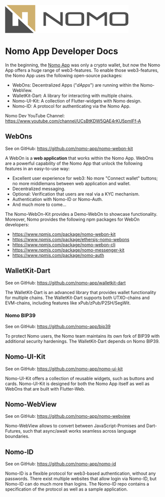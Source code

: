 <link rel="icon" href="favicon.ico" type="favicon.ico">

<img src="nomo-logo-square.jpg" width="400" height="90">

# Nomo App Developer Docs

In the beginning, the [Nomo App](https://nomo.app) was only a crypto wallet, but now the Nomo App offers a huge range of web3-features.
To enable those web3-features, the Nomo App uses the following open-source packages:

- WebOns: Decentralized Apps ("_dApps_") are running within the Nomo-WebView.
- WalletKit-Dart: A library for interacting with multiple chains.
- Nomo-UI-Kit: A collection of Flutter-widgets with Nomo design.
- Nomo-ID: A protocol for authenticating via the Nomo App.

Nomo Dev YouTube Channel: <https://www.youtube.com/channel/UCsBtKDW5QAE4rKU5pmlFf-A>

## WebOns

See on GitHub: <https://github.com/nomo-app/nomo-webon-kit>

A WebOn is a **web application** that works within the Nomo App.
WebOns are a powerful capability of the Nomo App that unlock the following features in an easy-to-use way:

- Excellent user experience for web3: No more "Connect wallet" buttons; no more middlemans between web application and wallet.
- Decentralized messaging.
- Optional: Verification that users are real via a KYC mechanism.
- Authentication with Nomo-ID or Nomo-Auth.
- And much more to come...

The Nomo-WebOn-Kit provides a Demo-WebOn to showcase functionality.
Moreover, Nomo provides the following npm packages for WebOn developers:

- <https://www.npmjs.com/package/nomo-webon-kit>
- <https://www.npmjs.com/package/ethersjs-nomo-webons>
- <https://www.npmjs.com/package/nomo-webon-cli>
- <https://www.npmjs.com/package/nomo-messenger-kit>
- <https://www.npmjs.com/package/nomo-auth>

## WalletKit-Dart

See on GitHub: <https://github.com/nomo-app/walletkit-dart>

The WalletKit-Dart is an advanced library that provides wallet functionality for multiple chains.
The WalletKit-Dart supports both UTXO-chains and EVM-chains, including features like xPub/zPub/P2SH/SegWit.

### Nomo BIP39

See on GitHub: <https://github.com/nomo-app/bip39>

To protect Nomo users, the Nomo team maintains its own fork of BIP39 with additional security hardenings.
The WalletKit-Dart depends on Nomo BIP39.

## Nomo-UI-Kit

See on GitHub: <https://github.com/nomo-app/nomo-ui-kit>

Nomo-UI-Kit offers a collection of reusable widgets, such as buttons and cards.
Nomo-UI-Kit is designed for both the Nomo App itself as well as WebOns that are built with Flutter-Web.

## Nomo-WebView

See on GitHub: <https://github.com/nomo-app/nomo-webview>

Nomo-WebView allows to convert between JavaScript-Promises and Dart-Futures, such that async/await works seamless across language boundaries.

## Nomo-ID

See on GitHub: <https://github.com/nomo-app/nomo-id>

Nomo-ID is a flexible protocol for web3-based authentication, without any passwords.
There exist multiple websites that allow login via Nomo-ID, but Nomo-ID can do much more than logins.
The Nomo-ID repo contains a specification of the protocol as well as a sample application.
